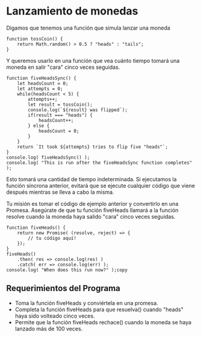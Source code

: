 # Lanzamiento de monedas

Digamos que tenemos una función que simula lanzar una moneda

```
function tossCoin() {
    return Math.random() > 0.5 ? "heads" : "tails";
}
```

Y queremos usarlo en una función que vea cuánto tiempo tomará una moneda en salir "cara" cinco veces seguidas.

```
function fiveHeadsSync() {
    let headsCount = 0;
    let attempts = 0;
    while(headsCount < 5) {
        attempts++;
        let result = tossCoin();
        console.log(`${result} was flipped`);
        if(result === "heads") {
            headsCount++;
        } else {
            headsCount = 0;
        }
    }
    return `It took ${attempts} tries to flip five "heads"`;
}
console.log( fiveHeadsSync() );
console.log( "This is run after the fiveHeadsSync function completes" );
```

Esto tomará una cantidad de tiempo indeterminada. Si ejecutamos la función síncrona anterior, evitará que se ejecute cualquier código que viene después mientras se lleva a cabo la misma.

Tu misión es tomar el código de ejemplo anterior y convertirlo en una Promesa. Asegúrate de que tu función fiveHeads llamará a la función resolve cuando la moneda haya salido "cara" cinco veces seguidas.

```
function fiveHeads() {
    return new Promise( (resolve, reject) => {
        // tu código aquí!
    });
}
fiveHeads()
    .then( res => console.log(res) )
    .catch( err => console.log(err) );
console.log( "When does this run now?" );copy
```

## Requerimientos del Programa

-   Toma la función fiveHeads y conviértela en una promesa.
-   Completa la función fiveHeads para que resuelva() cuando "heads" haya sido volteado cinco veces.
-   Permite que la función fiveHeads rechace() cuando la moneda se haya lanzado más de 100 veces.
